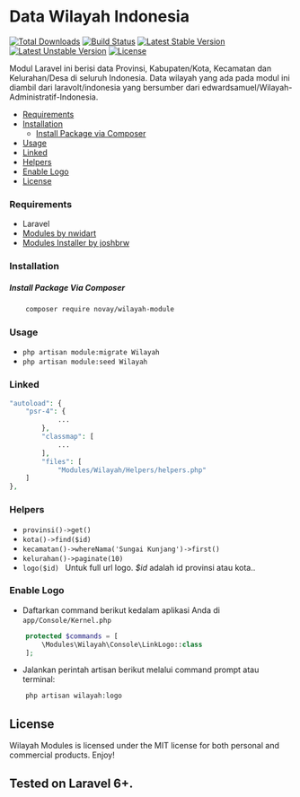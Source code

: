 # Data Wilayah Indonesia

[![Total Downloads](https://poser.pugx.org/novay/wilayah-module/d/total.svg)](https://packagist.org/packages/novay/wilayah-module)
[![Build Status](https://travis-ci.org/novay/wilayah-module.svg?branch=master)](http://travis-ci.org/novay/wilayah-module)
[![Latest Stable Version](https://poser.pugx.org/novay/wilayah-module/v/stable.svg)](https://packagist.org/packages/novay/wilayah-module)
[![Latest Unstable Version](https://poser.pugx.org/novay/wilayah-module/v/unstable.svg)](https://packagist.org/packages/novay/wilayah-module)
[![License](https://poser.pugx.org/novay/wilayah-module/license.svg)](https://raw.githubusercontent.com/novay/wilayah-module/LICENSE)

Modul Laravel ini berisi data Provinsi, Kabupaten/Kota, Kecamatan dan Kelurahan/Desa di seluruh Indonesia. 
Data wilayah yang ada pada modul ini diambil dari laravolt/indonesia yang bersumber dari edwardsamuel/Wilayah-Administratif-Indonesia.

- [Requirements](#requirements)
- [Installation](#installation)
    - [Install Package via Composer](#install-package-via-composer)
- [Usage](#usage)
- [Linked](#linked)
- [Helpers](#helpers)
- [Enable Logo](#enable-logo)
- [License](#license)

### Requirements
* Laravel
* [Modules by nwidart](https://github.com/nwidart/laravel-modules)
* [Modules Installer by joshbrw](https://github.com/joshbrw/laravel-module-installer)

### Installation

##### Install Package Via Composer

```bash
	composer require novay/wilayah-module
```

### Usage

* `php artisan module:migrate Wilayah`
* `php artisan module:seed Wilayah`

### Linked

```php
"autoload": {
	"psr-4": {
            ...
        },
        "classmap": [
            ...
        ], 
        "files": [
            "Modules/Wilayah/Helpers/helpers.php"
	]
},
```

### Helpers

- `provinsi()->get()`
- `kota()->find($id)`
- `kecamatan()->whereNama('Sungai Kunjang')->first()`
- `kelurahan()->paginate(10)`
- `logo($id) ` Untuk full url logo. *$id* adalah id provinsi atau kota..


### Enable Logo

* Daftarkan command berikut kedalam aplikasi Anda di `app/Console/Kernel.php`

```php
	protected $commands = [
	    \Modules\Wilayah\Console\LinkLogo::class
	];
```

* Jalankan perintah artisan berikut melalui command prompt atau terminal:

```bash
	php artisan wilayah:logo
```

## License
Wilayah Modules is licensed under the MIT license for both personal and commercial products. Enjoy!

## Tested on Laravel 6+.
